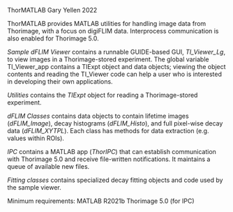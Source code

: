 ThorMATLAB
Gary Yellen 2022

ThorMATLAB provides MATLAB utilities for handling image data from Thorimage, with a focus on digiFLIM data.  Interprocess communication is also enabled for Thorimage 5.0.

*Sample dFLIM Viewer* contains a runnable GUIDE-based GUI, *TI_Viewer_Lg*, to view images in a Thorimage-stored experiment. The global variable TI_Viewer_app contains a TIExpt object and data objects; viewing the object contents and reading the TI_Viewer code can help a user who is interested in developing their own applications.

*Utilities* contains the *TIExpt* object for reading a Thorimage-stored experiment.

*dFLIM Classes* contains data objects to contain lifetime images (*dFLIM_Image*), decay histograms (*dFLIM_Histo*), and full pixel-wise decay data (*dFLIM_XYTPL*).  Each class has methods for data extraction (e.g. values within ROIs).

*IPC* contains a MATLAB app (*ThorIPC*) that can establish communication with Thorimage 5.0 and receive file-written notifications.  It maintains a queue of available new files.

*Fitting classes* contains specialized decay fitting objects and code used by the sample viewer.



Minimum requirements:
MATLAB R2021b
Thorimage 5.0 (for IPC)